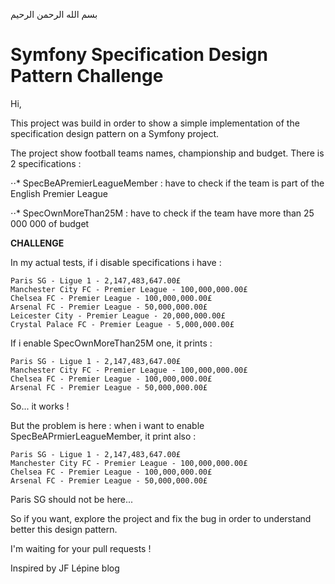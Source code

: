 بسم الله الرحمن الرحيم

Symfony Specification Design Pattern Challenge
==============================================

Hi,

This project was build in order to show a simple implementation of the specification design pattern on a Symfony project.

The project show football teams names, championship and budget.
There is 2 specifications :


⋅⋅* SpecBeAPremierLeagueMember : have to check if the team is part of the English Premier League


⋅⋅* SpecOwnMoreThan25M : have to check if the team have more than 25 000 000 of budget
    
**CHALLENGE**
    

In my actual tests, if i disable specifications i have :

    Paris SG - Ligue 1 - 2,147,483,647.00£
    Manchester City FC - Premier League - 100,000,000.00£
    Chelsea FC - Premier League - 100,000,000.00£
    Arsenal FC - Premier League - 50,000,000.00£
    Leicester City - Premier League - 20,000,000.00£
    Crystal Palace FC - Premier League - 5,000,000.00£

If i enable SpecOwnMoreThan25M one, it prints :

    Paris SG - Ligue 1 - 2,147,483,647.00£
    Manchester City FC - Premier League - 100,000,000.00£
    Chelsea FC - Premier League - 100,000,000.00£
    Arsenal FC - Premier League - 50,000,000.00£

So... it works !

But the problem is here : when i want to enable SpecBeAPrmierLeagueMember, it print also :

    Paris SG - Ligue 1 - 2,147,483,647.00£
    Manchester City FC - Premier League - 100,000,000.00£
    Chelsea FC - Premier League - 100,000,000.00£
    Arsenal FC - Premier League - 50,000,000.00£
    
Paris SG should not be here...

So if you want, explore the project and fix the bug in order to understand better this design pattern.

I'm waiting for your pull requests !

Inspired by JF Lépine blog

